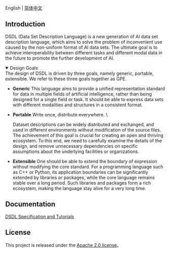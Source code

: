 English | [简体中文](./README-zh_CN)

## Introduction

DSDL (Data Set Description Language) is a new generation of AI data set description language, which aims to solve the problem of inconvenient use caused by the non-uniform format of AI data sets. The ultimate goal is to achieve interoperability between different tasks and different modal data in the future to promote the further development of AI.

<details open>
<summary> Design Goals </summary>
  The design of DSDL is driven by three goals, namely generic, portable, extensible. We refer to these three goals together as GPE.

- **Generic**
  This language aims to provide a unified representation standard for data in multiple fields of artificial intelligence, rather than being designed for a single field or task. It should be able to express data sets with different modalities and structures in a consistent format.

- **Portable**
  Write once, distribute everywhere. \\

  Dataset descriptions can be widely distributed and exchanged, and used in different environments without modification of the source files. The achievement of this goal is crucial for creating an open and thriving ecosystem. To this end, we need to carefully examine the details of the design, and remove unnecessary dependencies on specific assumptions about the underlying facilities or organizations.

- **Extensible**
  One should be able to extend the boundary of expression without modifying the core standard. For a programming language such as C++ or Python, its application boundaries can be significantly extended by libraries or packages, while the core language remains stable over a long period. Such libraries and packages form a rich ecosystem, making the language stay alive for a very long time.

</details>

## Documentation

[DSDL Specification and Tutorials](https://opendatalab.github.io/dsdl-docs/)

## License

This project is released under the [Apache 2.0 license](LICENSE)。
